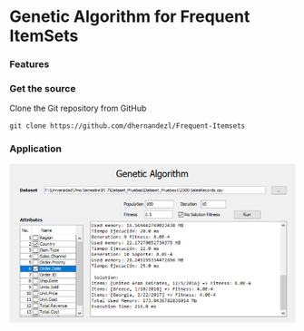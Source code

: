 # Genetic Algorithm for Frequent ItemSets

### Features

### Get the source
Clone the Git repository from GitHub
```github
git clone https://github.com/dhernandezl/Frequent-Itemsets
```
### Application

<img src="./app.png">

